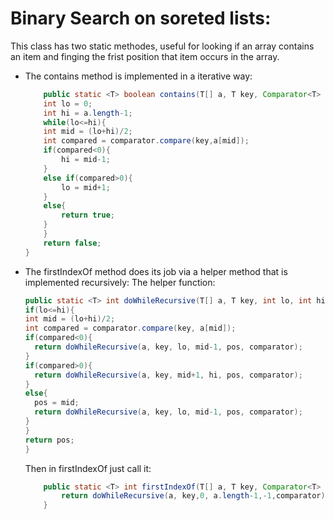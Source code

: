 # Binary Search on soreted lists:
 This class has two static methodes, useful for looking if an array contains an item and finging the frist position that item occurs in the array. 


 - The contains method is implemented in a iterative way: 
    ```java 
        public static <T> boolean contains(T[] a, T key, Comparator<T> comparator) {
        int lo = 0;
        int hi = a.length-1;
        while(lo<=hi){
        int mid = (lo+hi)/2;
        int compared = comparator.compare(key,a[mid]);
        if(compared<0){
            hi = mid-1;
        }
        else if(compared>0){
            lo = mid+1;
        }
        else{
            return true;
        }
        }
        return false;    
    }
    ```

- The firstIndexOf method does its job via a helper method that is implemented recursively:
    The helper function: 
    ```java
    public static <T> int doWhileRecursive(T[] a, T key, int lo, int hi, int pos, Comparator<T> comparator){
    if(lo<=hi){
    int mid = (lo+hi)/2;
    int compared = comparator.compare(key, a[mid]);
    if(compared<0){
      return doWhileRecursive(a, key, lo, mid-1, pos, comparator);
    }
    if(compared>0){
      return doWhileRecursive(a, key, mid+1, hi, pos, comparator);
    }
    else{
      pos = mid;
      return doWhileRecursive(a, key, lo, mid-1, pos, comparator);
    } 
   }
   return pos;
   }
  
    ```
    Then in firstIndexOf just call it: 

    ```java
        public static <T> int firstIndexOf(T[] a, T key, Comparator<T> comparator) {
            return doWhileRecursive(a, key,0, a.length-1,-1,comparator);
        }
    ```


